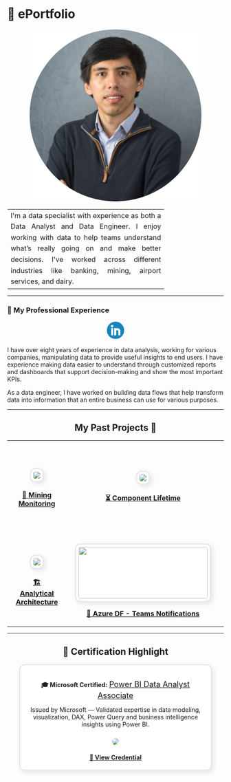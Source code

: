 
# 🚀 ePortfolio

<p align="center">
  <img src="images/profile-pic.png" height="400">
</p>

<table align="center" style="border: 1px solid white;">
  <tr>
    <td width="350" style="border: none;">
      <p align="justify" style="font-size: 16px; line-height: 1.6; margin: 0;">
        I'm a data specialist with experience as both a Data Analyst and Data Engineer. I enjoy working with data to help teams understand what’s really going on and make better decisions. I've worked across different industries like banking, mining, airport services, and dairy.
      </p>
    </td>
  </tr>
</table>






---

### 💼 My Professional Experience

<p align="center">
  <a href="https://www.linkedin.com/in/max-sergio-causso-fretel-96594574/">
    <img src="images/Linkedin.png" alt="LinkedIn" height="40">
  </a>
</p>

<p>
I have over eight years of experience in data analysis, working for various companies, manipulating data to provide useful insights to end users. I have experience making data easier to understand through customized reports and dashboards that support decision-making and show the most important KPIs.

As a data engineer, I have worked on building data flows that help transform data into information that an entire business can use for various purposes.
</p>

---

<h2 align="center"> My Past Projects 🧠</h2>

<table align="center">
  <tr>
    <td align="center" style="padding: 20px;">
      <a href="https://github.com/mscausso/Mining-Equipment-Condition-Monitoring/blob/main/README.md" target="_blank">
        <img src="https://github.com/user-attachments/assets/c6445da5-2058-479d-a16b-e4aebb00a27b"
             width="300"
             style="border-radius: 12px; border: 2px solid #e1e4e8; background: white; padding: 6px; box-shadow: 4px 4px 12px rgba(0,0,0,0.1);">
        <br><br>
        <b style="font-size: 16px;">🚜 <u>Mining Monitoring</u></b>
      </a>
    </td>
    <td align="center" style="padding: 20px;">
      <a href="https://github.com/mscausso/ComponentLifetime/blob/main/README.md" target="_blank">
        <img src="https://github.com/user-attachments/assets/bf016cde-22e7-4b43-ad6d-c80331e20596"
             width="300"
             style="border-radius: 12px; border: 2px solid #e1e4e8; background: white; padding: 6px; box-shadow: 4px 4px 12px rgba(0,0,0,0.1);">
        <br><br>
        <b style="font-size: 16px;">⏳ <u>Component Lifetime</u></b>
      </a>
    </td>
    <td align="center" style="padding: 20px;">
      <a href="https://github.com/mscausso/Database--Server-Available-Space-Monitoring/blob/main/README.md" target="_blank">
        <img src="https://github.com/user-attachments/assets/426f5585-5f6e-48a1-b423-bc019b8c2ebd"
             width="300"
             style="border-radius: 12px; border: 2px solid #e1e4e8; background: white; padding: 6px; box-shadow: 4px 4px 12px rgba(0,0,0,0.1);">
        <br><br>
        <b style="font-size: 16px;">📊 <u>Database Server Available Space Monitoring</u></b>
      </a>
    </td>
  </tr>

  <tr>
    <td align="center" style="padding: 20px;">
      <a href="https://github.com/mscausso/Enhancement-of-an-Analytical-Architecture/blob/main/README.md" target="_blank">
        <img src="https://github.com/user-attachments/assets/8f456c9b-72f8-49e9-a1ec-ceaeb4f2ab42"
             width="300"
             style="border-radius: 12px; border: 2px solid #e1e4e8; background: white; padding: 6px; box-shadow: 4px 4px 12px rgba(0,0,0,0.1);">
        <br><br>
        <b style="font-size: 16px;">🏗  <u>Analytical Architecture</u></b>
      </a>
    </td>
    <td align="center" style="padding: 20px;">
      <a href="https://github.com/mscausso/Notifications-via-Teams-when-a-pipeline-fails/blob/main/README.md" target="_blank">
        <img src="https://github.com/user-attachments/assets/9e2bcbba-0786-4736-88a5-2cc56ae5cc87"
             width="300" height="120"
             style="border-radius: 12px; border: 2px solid #e1e4e8; background: white; padding: 6px; box-shadow: 4px 4px 12px rgba(0,0,0,0.1);">
        <br><br>
        <b style="font-size: 16px;">📩 <u>Azure DF - Teams Notifications</u></b>
      </a>
    </td>
    <td align="center" style="padding: 20px;">
      <a href="https://github.com/mscausso/ExcelFileSPtoBD/blob/main/README.md" target="_blank">
        <img src="https://github.com/user-attachments/assets/43f56763-60a8-49fd-a62b-d4cbc81e967a"
             width="300"
             style="border-radius: 12px; border: 2px solid #e1e4e8; background: white; padding: 6px; box-shadow: 4px 4px 12px rgba(0,0,0,0.1);">
        <br><br>
        <b style="font-size: 16px;">📂 <u>Excel to DB w/ ADF</u></b>
      </a>
    </td>
  </tr>
  
</table>

---

<h2 align="center">📜 Certification Highlight</h2>

<div align="center" style="border: 2px solid #e1e4e8; border-radius: 12px; padding: 20px; width: 80%; margin: auto; box-shadow: 4px 4px 12px rgba(0,0,0,0.1); background-color: #ffffff;">
  <p><b>🎓 Microsoft Certified:</b> <span style="font-size: 18px;"><u>Power BI Data Analyst Associate</u></span></p>
  <p>
    Issued by Microsoft — Validated expertise in data modeling, visualization, DAX, Power Query and business intelligence insights using Power BI.
  </p>
  <a href="https://learn.microsoft.com/en-us/users/MaxSergioCaussoFretel-2142/credentials/B79AD993A6D1CA35" target="_blank">
    <img src="https://github.com/user-attachments/assets/86b3ce86-8b14-477b-a1d1-23be62cc7d93" height="200" style="border-radius: 10px; margin-top: 10px;">
  </a>
  <br><br>
  <a href="https://learn.microsoft.com/en-us/users/MaxSergioCaussoFretel-2142/credentials/B79AD993A6D1CA35" target="_blank">
    <b>🔗 View Credential</b>
  </a>
</div>

